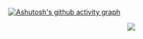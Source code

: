 [![Ashutosh's github activity graph](https://github-readme-activity-graph.vercel.app/graph?username=butERRORfly&custom_title=Contribution%20graph&theme=tokyo-night)](https://github.com/ashutosh00710/github-readme-activity-graph)

<div align="center">
  <img src="https://github-readme-stats.vercel.app/api/top-langs/?username=butERRORfly&layout=compact&theme=tokyonight" />
</div>
